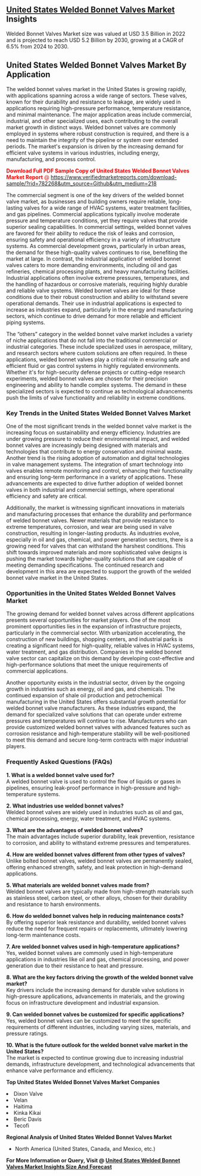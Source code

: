 <h2><a href="https://www.verifiedmarketreports.com/download-sample/?rid=782268&amp;utm_source=Github&amp;utm_medium=218" target="_blank">United States Welded Bonnet Valves Market</a> Insights</h2><p>Welded Bonnet Valves Market size was valued at USD 3.5 Billion in 2022 and is projected to reach USD 5.2 Billion by 2030, growing at a CAGR of 6.5% from 2024 to 2030.</p><p><h2>United States Welded Bonnet Valves Market By Application</h2> <p>The welded bonnet valves market in the United States is growing rapidly, with applications spanning across a wide range of sectors. These valves, known for their durability and resistance to leakage, are widely used in applications requiring high-pressure performance, temperature resistance, and minimal maintenance. The major application areas include commercial, industrial, and other specialized uses, each contributing to the overall market growth in distinct ways. Welded bonnet valves are commonly employed in systems where robust construction is required, and there is a need to maintain the integrity of the pipeline or system over extended periods. The market's expansion is driven by the increasing demand for efficient valve systems in various industries, including energy, manufacturing, and process control. <p><span class=""><span style="color: #ff0000;"><strong>Download Full PDF Sample Copy of United States Welded Bonnet Valves Market Report</strong> @ </span><a href="https://www.verifiedmarketreports.com/download-sample/?rid=782268&amp;utm_source=Github&amp;utm_medium=218" target="_blank">https://www.verifiedmarketreports.com/download-sample/?rid=782268&amp;utm_source=Github&amp;utm_medium=218</a></span></p> The commercial segment is one of the key drivers of the welded bonnet valve market, as businesses and building owners require reliable, long-lasting valves for a wide range of HVAC systems, water treatment facilities, and gas pipelines. Commercial applications typically involve moderate pressure and temperature conditions, yet they require valves that provide superior sealing capabilities. In commercial settings, welded bonnet valves are favored for their ability to reduce the risk of leaks and corrosion, ensuring safety and operational efficiency in a variety of infrastructure systems. As commercial development grows, particularly in urban areas, the demand for these high-quality valves continues to rise, benefiting the market at large. In contrast, the industrial application of welded bonnet valves caters to more demanding environments, including oil and gas refineries, chemical processing plants, and heavy manufacturing facilities. Industrial applications often involve extreme pressures, temperatures, and the handling of hazardous or corrosive materials, requiring highly durable and reliable valve systems. Welded bonnet valves are ideal for these conditions due to their robust construction and ability to withstand severe operational demands. Their use in industrial applications is expected to increase as industries expand, particularly in the energy and manufacturing sectors, which continue to drive demand for more reliable and efficient piping systems. <p>The “others” category in the welded bonnet valve market includes a variety of niche applications that do not fall into the traditional commercial or industrial categories. These include specialized uses in aerospace, military, and research sectors where custom solutions are often required. In these applications, welded bonnet valves play a critical role in ensuring safe and efficient fluid or gas control systems in highly regulated environments. Whether it's for high-security defense projects or cutting-edge research experiments, welded bonnet valves are chosen for their precision engineering and ability to handle complex systems. The demand in these specialized sectors is expected to continue as technological advancements push the limits of valve functionality and reliability in extreme conditions.</p> <h3>Key Trends in the United States Welded Bonnet Valves Market</h3> <p>One of the most significant trends in the welded bonnet valve market is the increasing focus on sustainability and energy efficiency. Industries are under growing pressure to reduce their environmental impact, and welded bonnet valves are increasingly being designed with materials and technologies that contribute to energy conservation and minimal waste. Another trend is the rising adoption of automation and digital technologies in valve management systems. The integration of smart technology into valves enables remote monitoring and control, enhancing their functionality and ensuring long-term performance in a variety of applications. These advancements are expected to drive further adoption of welded bonnet valves in both industrial and commercial settings, where operational efficiency and safety are critical.</p> <p>Additionally, the market is witnessing significant innovations in materials and manufacturing processes that enhance the durability and performance of welded bonnet valves. Newer materials that provide resistance to extreme temperatures, corrosion, and wear are being used in valve construction, resulting in longer-lasting products. As industries evolve, especially in oil and gas, chemical, and power generation sectors, there is a growing need for valves that can withstand the harshest conditions. This shift towards improved materials and more sophisticated valve designs is pushing the market towards higher-quality solutions that are capable of meeting demanding specifications. The continued research and development in this area are expected to support the growth of the welded bonnet valve market in the United States.</p> <h3>Opportunities in the United States Welded Bonnet Valves Market</h3> <p>The growing demand for welded bonnet valves across different applications presents several opportunities for market players. One of the most prominent opportunities lies in the expansion of infrastructure projects, particularly in the commercial sector. With urbanization accelerating, the construction of new buildings, shopping centers, and industrial parks is creating a significant need for high-quality, reliable valves in HVAC systems, water treatment, and gas distribution. Companies in the welded bonnet valve sector can capitalize on this demand by developing cost-effective and high-performance solutions that meet the unique requirements of commercial applications.</p> <p>Another opportunity exists in the industrial sector, driven by the ongoing growth in industries such as energy, oil and gas, and chemicals. The continued expansion of shale oil production and petrochemical manufacturing in the United States offers substantial growth potential for welded bonnet valve manufacturers. As these industries expand, the demand for specialized valve solutions that can operate under extreme pressures and temperatures will continue to rise. Manufacturers who can provide customized welded bonnet valves with advanced features such as corrosion resistance and high-temperature stability will be well-positioned to meet this demand and secure long-term contracts with major industrial players.</p> <h3>Frequently Asked Questions (FAQs)</h3> <p><strong>1. What is a welded bonnet valve used for?</strong><br> A welded bonnet valve is used to control the flow of liquids or gases in pipelines, ensuring leak-proof performance in high-pressure and high-temperature systems.</p> <p><strong>2. What industries use welded bonnet valves?</strong><br> Welded bonnet valves are widely used in industries such as oil and gas, chemical processing, energy, water treatment, and HVAC systems.</p> <p><strong>3. What are the advantages of welded bonnet valves?</strong><br> The main advantages include superior durability, leak prevention, resistance to corrosion, and ability to withstand extreme pressures and temperatures.</p> <p><strong>4. How are welded bonnet valves different from other types of valves?</strong><br> Unlike bolted bonnet valves, welded bonnet valves are permanently sealed, offering enhanced strength, safety, and leak protection in high-demand applications.</p> <p><strong>5. What materials are welded bonnet valves made from?</strong><br> Welded bonnet valves are typically made from high-strength materials such as stainless steel, carbon steel, or other alloys, chosen for their durability and resistance to harsh environments.</p> <p><strong>6. How do welded bonnet valves help in reducing maintenance costs?</strong><br> By offering superior leak resistance and durability, welded bonnet valves reduce the need for frequent repairs or replacements, ultimately lowering long-term maintenance costs.</p> <p><strong>7. Are welded bonnet valves used in high-temperature applications?</strong><br> Yes, welded bonnet valves are commonly used in high-temperature applications in industries like oil and gas, chemical processing, and power generation due to their resistance to heat and pressure.</p> <p><strong>8. What are the key factors driving the growth of the welded bonnet valve market?</strong><br> Key drivers include the increasing demand for durable valve solutions in high-pressure applications, advancements in materials, and the growing focus on infrastructure development and industrial expansion.</p> <p><strong>9. Can welded bonnet valves be customized for specific applications?</strong><br> Yes, welded bonnet valves can be customized to meet the specific requirements of different industries, including varying sizes, materials, and pressure ratings.</p> <p><strong>10. What is the future outlook for the welded bonnet valve market in the United States?</strong><br> The market is expected to continue growing due to increasing industrial demands, infrastructure development, and technological advancements that enhance valve performance and efficiency.</p> </p><p><strong>Top United States Welded Bonnet Valves Market Companies</strong></p><div data-test-id=""><p><li>Dixon Valve</li><li> Velan</li><li> Haitima</li><li> Kinka Kikai</li><li> Beric Davis</li><li> Tecofi</li></p><div><strong>Regional Analysis of&nbsp;United States Welded Bonnet Valves Market</strong></div><ul><li dir="ltr"><p dir="ltr">North America&nbsp;(United States, Canada, and Mexico, etc.)</p></li></ul><p><strong>For More Information or Query, Visit @&nbsp;</strong><strong><a href="https://www.verifiedmarketreports.com/product/welded-bonnet-valves-market/?utm_source=Github&amp;utm_medium=218" target="_blank">United States Welded Bonnet Valves Market Insights Size And Forecast</a></strong></p></div>
